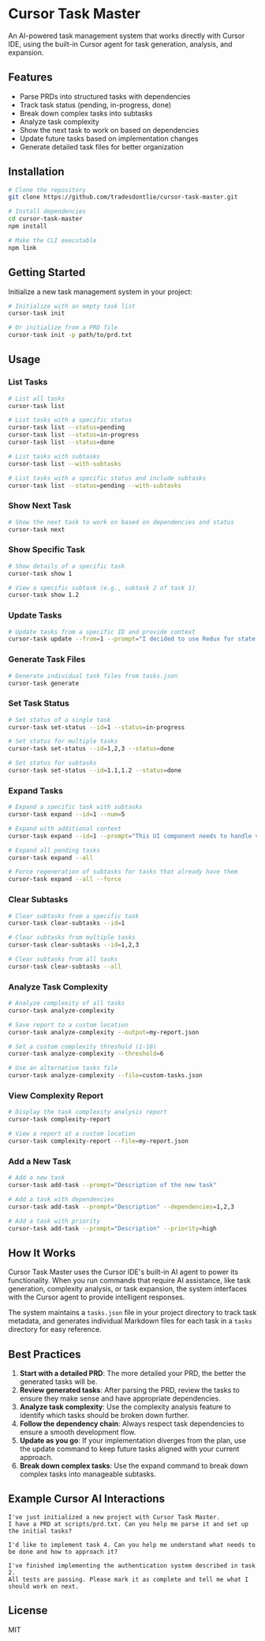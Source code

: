 # Cursor Task Master

An AI-powered task management system that works directly with Cursor IDE, using the built-in Cursor agent for task generation, analysis, and expansion.

## Features

- Parse PRDs into structured tasks with dependencies
- Track task status (pending, in-progress, done)
- Break down complex tasks into subtasks
- Analyze task complexity
- Show the next task to work on based on dependencies
- Update future tasks based on implementation changes
- Generate detailed task files for better organization

## Installation

```bash
# Clone the repository
git clone https://github.com/tradesdontlie/cursor-task-master.git

# Install dependencies
cd cursor-task-master
npm install

# Make the CLI executable
npm link
```

## Getting Started

Initialize a new task management system in your project:

```bash
# Initialize with an empty task list
cursor-task init

# Or initialize from a PRD file
cursor-task init -p path/to/prd.txt
```

## Usage

### List Tasks

```bash
# List all tasks
cursor-task list

# List tasks with a specific status
cursor-task list --status=pending
cursor-task list --status=in-progress
cursor-task list --status=done

# List tasks with subtasks
cursor-task list --with-subtasks

# List tasks with a specific status and include subtasks
cursor-task list --status=pending --with-subtasks
```

### Show Next Task

```bash
# Show the next task to work on based on dependencies and status
cursor-task next
```

### Show Specific Task

```bash
# Show details of a specific task
cursor-task show 1

# View a specific subtask (e.g., subtask 2 of task 1)
cursor-task show 1.2
```

### Update Tasks

```bash
# Update tasks from a specific ID and provide context
cursor-task update --from=1 --prompt="I decided to use Redux for state management"
```

### Generate Task Files

```bash
# Generate individual task files from tasks.json
cursor-task generate
```

### Set Task Status

```bash
# Set status of a single task
cursor-task set-status --id=1 --status=in-progress

# Set status for multiple tasks
cursor-task set-status --id=1,2,3 --status=done

# Set status for subtasks
cursor-task set-status --id=1.1,1.2 --status=done
```

### Expand Tasks

```bash
# Expand a specific task with subtasks
cursor-task expand --id=1 --num=5

# Expand with additional context
cursor-task expand --id=1 --prompt="This UI component needs to handle various states"

# Expand all pending tasks
cursor-task expand --all

# Force regeneration of subtasks for tasks that already have them
cursor-task expand --all --force
```

### Clear Subtasks

```bash
# Clear subtasks from a specific task
cursor-task clear-subtasks --id=1

# Clear subtasks from multiple tasks
cursor-task clear-subtasks --id=1,2,3

# Clear subtasks from all tasks
cursor-task clear-subtasks --all
```

### Analyze Task Complexity

```bash
# Analyze complexity of all tasks
cursor-task analyze-complexity

# Save report to a custom location
cursor-task analyze-complexity --output=my-report.json

# Set a custom complexity threshold (1-10)
cursor-task analyze-complexity --threshold=6

# Use an alternative tasks file
cursor-task analyze-complexity --file=custom-tasks.json
```

### View Complexity Report

```bash
# Display the task complexity analysis report
cursor-task complexity-report

# View a report at a custom location
cursor-task complexity-report --file=my-report.json
```

### Add a New Task

```bash
# Add a new task
cursor-task add-task --prompt="Description of the new task"

# Add a task with dependencies
cursor-task add-task --prompt="Description" --dependencies=1,2,3

# Add a task with priority
cursor-task add-task --prompt="Description" --priority=high
```

## How It Works

Cursor Task Master uses the Cursor IDE's built-in AI agent to power its functionality. When you run commands that require AI assistance, like task generation, complexity analysis, or task expansion, the system interfaces with the Cursor agent to provide intelligent responses.

The system maintains a `tasks.json` file in your project directory to track task metadata, and generates individual Markdown files for each task in a `tasks` directory for easy reference.

## Best Practices

1. **Start with a detailed PRD**: The more detailed your PRD, the better the generated tasks will be.
2. **Review generated tasks**: After parsing the PRD, review the tasks to ensure they make sense and have appropriate dependencies.
3. **Analyze task complexity**: Use the complexity analysis feature to identify which tasks should be broken down further.
4. **Follow the dependency chain**: Always respect task dependencies to ensure a smooth development flow.
5. **Update as you go**: If your implementation diverges from the plan, use the update command to keep future tasks aligned with your current approach.
6. **Break down complex tasks**: Use the expand command to break down complex tasks into manageable subtasks.

## Example Cursor AI Interactions

```
I've just initialized a new project with Cursor Task Master.
I have a PRD at scripts/prd.txt. Can you help me parse it and set up the initial tasks?
```

```
I'd like to implement task 4. Can you help me understand what needs to be done and how to approach it?
```

```
I've finished implementing the authentication system described in task 2.
All tests are passing. Please mark it as complete and tell me what I should work on next.
```

## License

MIT